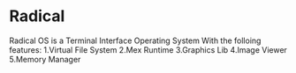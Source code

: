 # Radical
Radical OS is a Terminal Interface Operating System With the folloing features:
1.Virtual File System
2.Mex Runtime
3.Graphics Lib
4.Image Viewer
5.Memory Manager
